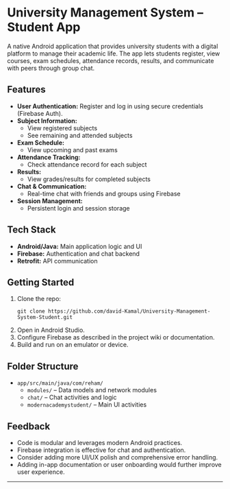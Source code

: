 # University Management System – Student App

A native Android application that provides university students with a digital platform to manage their academic life. The app lets students register, view courses, exam schedules, attendance records, results, and communicate with peers through group chat.

## Features

- **User Authentication:** Register and log in using secure credentials (Firebase Auth).
- **Subject Information:** 
  - View registered subjects
  - See remaining and attended subjects
- **Exam Schedule:** 
  - View upcoming and past exams
- **Attendance Tracking:** 
  - Check attendance record for each subject
- **Results:** 
  - View grades/results for completed subjects
- **Chat & Communication:** 
  - Real-time chat with friends and groups using Firebase
- **Session Management:** 
  - Persistent login and session storage

## Tech Stack

- **Android/Java:** Main application logic and UI
- **Firebase:** Authentication and chat backend
- **Retrofit:** API communication

## Getting Started

1. Clone the repo:
   ```
   git clone https://github.com/david-Kamal/University-Management-System-Student.git
   ```
2. Open in Android Studio.
3. Configure Firebase as described in the project wiki or documentation.
4. Build and run on an emulator or device.

## Folder Structure

- `app/src/main/java/com/reham/`
  - `modules/` – Data models and network modules
  - `chat/` – Chat activities and logic
  - `modernacademystudent/` – Main UI activities

## Feedback

- Code is modular and leverages modern Android practices.
- Firebase integration is effective for chat and authentication.
- Consider adding more UI/UX polish and comprehensive error handling.
- Adding in-app documentation or user onboarding would further improve user experience.

---

